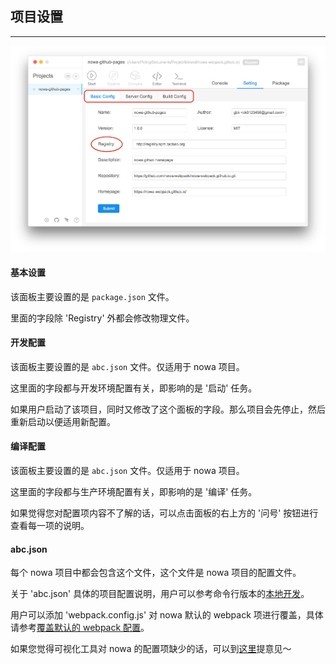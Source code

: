 ##  项目设置

---
<img src="sc_operation_9.png" width="800">


#### 基本设置

该面板主要设置的是 `package.json` 文件。

里面的字段除 'Registry' 外都会修改物理文件。

#### 开发配置

该面板主要设置的是 `abc.json` 文件。仅适用于 nowa 项目。

这里面的字段都与开发环境配置有关，即影响的是 '启动' 任务。

如果用户启动了该项目，同时又修改了这个面板的字段。那么项目会先停止，然后重新启动以便适用新配置。

#### 编译配置

该面板主要设置的是 `abc.json` 文件。仅适用于 nowa 项目。

这里面的字段都与生产环境配置有关，即影响的是 '编译' 任务。

如果觉得您对配置项内容不了解的话，可以点击面板的右上方的 '问号' 按钮进行查看每一项的说明。

#### abc.json

每个 nowa 项目中都会包含这个文件，这个文件是 nowa 项目的配置文件。

关于 'abc.json' 具体的项目配置说明，用户可以参考命令行版本的[本地开发](https://nowa-webpack.github.io/docs/ben_di_kai_fa.html)。

用户可以添加 'webpack.config.js' 对 nowa 默认的 webpack 项进行覆盖，具体请参考[覆盖默认的 webpack 配置](https://nowa-webpack.github.io/docs/fu_gai_mo_ren_de_webpack_pei_zhi.html)。


如果您觉得可视化工具对 nowa 的配置项缺少的话，可以到[这里](https://github.com/nowa-webpack/nowa-gui/issues/new)提意见～

